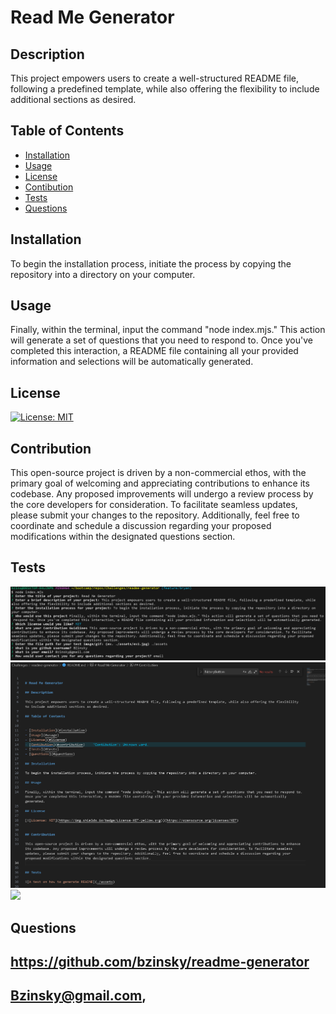 
# Read Me Generator

## Description

This project empowers users to create a well-structured README file, following a predefined template, while also offering the flexibility to include additional sections as desired.

## Table of Contents


- [Installation](#installation)
- [Usage](#usage)
- [License](#license)
- [Contibution](#contribution)
- [Tests](#tests)
- [Questions](#questions)

## Installation

To begin the installation process, initiate the process by copying the repository into a directory on your computer.

## Usage

Finally, within the terminal, input the command "node index.mjs." This action will generate a set of questions that you need to respond to. Once you've completed this interaction, a README file containing all your provided information and selections will be automatically generated.

## License

[![License: MIT](https://img.shields.io/badge/License-MIT-yellow.svg)](https://opensource.org/licenses/MIT)


## Contribution

This open-source project is driven by a non-commercial ethos, with the primary goal of welcoming and appreciating contributions to enhance its codebase. Any proposed improvements will undergo a review process by the core developers for consideration. To facilitate seamless updates, please submit your changes to the repository. Additionally, feel free to coordinate and schedule a discussion regarding your proposed modifications within the designated questions section.


## Tests

![](./assets/Screenshot%202023-09-23%20150715.png)
![](./assets/Screenshot%202023-09-23%20150833.png)
![](./assets/Untitled_%20Sep%2023,%202023%203_34%20PM.gif)


## Questions

https://github.com/bzinsky/readme-generator
-----------------
Bzinsky@gmail.com,
-----------------



